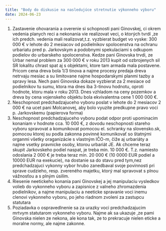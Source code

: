 ```yaml
---
title: "Body do diskusie na nasledujúce stretnutie výkonneho výboru"
date: 2024-06-23
---
```

1. Zastavenie ohovarania a overenie si schopnosti pani Ginovskej, ci okrem vedenia planych reci a nekonania vie realizovat veci, o ktorých tvrdí ,ze ich predch. vedenia mali realizovat,t.z. vyzbierat budget vo vyske: 300 000 € v lehote do 2 mesiacov od podielnikov spolocenstva na ochranu urbariatu pred p. Jarkovskym a podobnymi spekulaciami s odkupom podielov do urbarskeho spolocenstva. Kedze pani Ginovska trvdi, ze Urbar nemal problem za 300 000 € v roku 2013 kupit od ozbrojenych sil SR lokalitu chrast spat aj s objektami, ktore tam armada mala postavene. Pricom cena dreva bola 1/3 tinova a najme procesy predaja dreva netrvaju mesiac a su limitovane najme hospodarskymi planmi tazby a spravy lesa. Nech pani Ginovska dokaze vyzbierat za 2 mesiace od podielnikov tu sumu, ktora ma dnes iba 3-tinovu hodnotu, oproti hodnote, ktoru mala v roku 2013. Dnes vzhladom na ceny pozemkov a dreva by  cena vojenskeho objektu bola ekvivalentna cene 1 000 000 €. 
4. Neschopnost predchadzajuceho vyboru poslat  v lehote do 2 mesiacov 2 000 €  na ucet pani Molcanovej, aby bolo vyuzite predkupne pravo voci p. Jarkovskemu (papierova forma)
5. Neschopnost predchadzajuceho vyboru podat odpor proti upominacim konaniam v hodnote cca. 10 000 €, z dovodu neschopnosti stareho vyboru spravovat a komunikovat pomocou el. schranky na slovensko.sk, pomocou ktorej su podla zakonna povinné komunikovať so štatnými organmi všetky oraganizácie s vlastným IČO-m, čiže aj urbariáty a najme vsetky pravnicke osoby, ktorou urbariát JE. Ak chceme teraz skupit Jarkovskeho podiel naspat, je treba min. 10 000 €. T.z. namiesto odoslania 2 000 € je treba teraz min. 20 000 € (10 0000 EUR podiel a 10000 EUR na exekucie), na dostanie sa do stavu pred tym,nez predchadzajuci vykonny vybor hrubo zanedbaval svoje povinnosti pri sprave cudzieho, resp. zvereného majetku, ktorý mal spravovat s plnou vážnosťou a s plným úsilím.
6. Riesenie neetickeho konania pani Ginovskej a jej manipulaciu vysledkov volieb do vykonneho vyboru  a zapisnice z valneho zhromazdenia podielnikov, a najme manipulaciu a neeticke spravanie voci inemu clenovi vykonneho vyboru, po jeho riadnom zvoleni za zastupcu statutara 
7. Poziadavka o ospravedlnenie sa za urazky voci predchadzajucim mrtvym statutarom vykonneho vyboru. Najme ak sa ukazuje ,ze pami Ginovska nielen ze nekona, ale kona tak, ze to prekracuje nielen eticke a moralne normy, ale najme zakonne.
